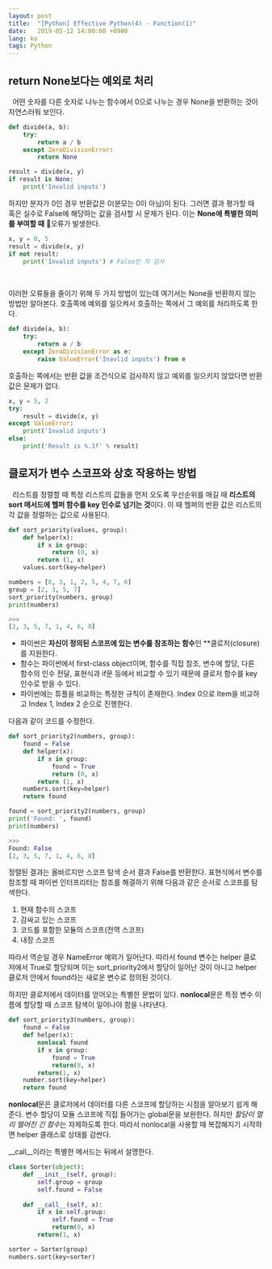 ```yaml
---
layout: post
title:  "[Python] Effective Python(4) - Function(1)"
date:   2019-05-12 14:00:00 +0900
lang: ko
tags: Python
---
```

## return None보다는 예외로 처리 ##
&nbsp;&nbsp;어떤 숫자를 다른 숫자로 나누는 함수에서 0으로 나누는 경우 None을 반환하는 것이 자연스러워 보인다.

~~~python
def divide(a, b):
    try:
        return a / b
    except ZeroDivisionError:
        return None

result = divide(x, y)
if result is None:
    print('Invalid inputs')
~~~

하지만 분자가 0인 경우 반환값은 0(분모는 0이 아님)이 된다. 그러면 결과 평가할 때 혹은 실수로 False에 해당하는 값을 검사할 시 문제가 된다. 이는 **None에 특별한 의미를 부여할 때** 오류가 발생한다.
~~~python
x, y = 0, 5
result = divide(x, y)
if not result:
    print('Invalid inputs') # False인 지 검사
~~~
<br>

이러한 오류들을 줄이기 위해 두 가지 방법이 있는데 여기서는 None을 반환하지 않는 방법만 알아본다. 호출쪽에 예외를 일으켜서 호출하는 쪽에서 그 예외를 처리하도록 한다.
~~~python
def divide(a, b):
    try:
        return a / b
    except ZeroDivisionError as e:
        raise ValueError('Inavlid inputs') from e
~~~
호출하는 쪽에서는 반환 값을 조건식으로 검사하지 않고 예외를 일으키지 않았다면 반환 값은 문제가 없다.
~~~python
x, y = 5, 2
try:
    result = divide(x, y)
except ValueError:
    print('Invalid inputs')
else:
    print('Result is %.1f' % result)
~~~

## 클로저가 변수 스코프와 상호 작용하는 방법 ##
&nbsp;&nbsp;리스트를 정렬할 때 특정 리스트의 값들을 먼저 오도록 우선순위를 매길 때 **리스트의 sort 메서드에 헬퍼 함수를 key 인수로 넘기는 것**이다. 이 때 헬퍼의 반환 값은 리스트의 각 값을 정렬하는 값으로 사용된다.
~~~python
def sort_priority(values, group):
    def helper(x):
        if x in group:
            return (0, x)
        return (1, x)
    values.sort(key=helper)

numbers = [8, 3, 1, 2, 5, 4, 7, 6]
group = [2, 3, 5, 7]
sort_priority(numbers, group)
print(numbers)

>>>
[2, 3, 5, 7, 1, 4, 6, 8]
~~~
* 파이썬은 **자신이 정의된 스코프에 있는 변수를 참조하는 함수**인 **클로저(closure)를 지원한다.
* 함수는 파이썬에서 first-class object이며, 함수를 직접 참조, 변수에 할당, 다른 함수의 인수 전달, 표현식과 if문 등에서 비교할 수 있기 때문에 클로저 함수를 key 인수로 받을 수 있다.
* 파이썬에는 튜플을 비교하는 특정한 규칙이 존재한다. Index 0으로 Item을 비교하고 Index 1, Index 2 순으로 진행한다.

다음과 같이 코드를 수정한다.
~~~python
def sort_priority2(numbers, group):
    found = False
    def helper(x):
        if x in group:
            found = True
            return (0, x)
        return (1, x)
    numbers.sort(key=helper)
    return found

found = sort_priority2(numbers, group)
print('Found: ', found)
print(numbers)

>>>
Found: False
[2, 3, 5, 7, 1, 4, 6, 8]
~~~
정렬된 결과는 올바르지만 스코프 탐색 순서 결과 False를 반환한다. 표현식에서 변수를 참조할 때 파이썬 인터프리터는 참조를 해결하기 위해 다음과 같은 순서로 스코프를 탐색한다.
1. 현재 함수의 스코프
2. 감싸고 있는 스코프
3. 코드를 포함한 모듈의 스코프(전역 스코프)
4. 내장 스코프

따라서 역순일 경우 NameError 예외가 일어난다. 따라서 found 변수는 helper 클로저에서 True로 할당되며 이는 sort_priority2에서 할당이 일어난 것이 아니고 helper 클로저 안에서 found라는 새로운 변수로 정의된 것이다.

하지만 클로저에서 데이터를 얻어오는 특별한 문법이 있다. **nonlocal**문은 특정 변수 이름에 할당할 때 스코프 탐색이 일어나야 함을 나타낸다.

~~~python
def sort_priority3(numbers, group):
    found = False
    def helper(x):
        nonlocal found
        if x in group:
            found = True
            return(0, x)
        return(1, x)
    number.sort(key=helper)
    return found
~~~
**nonlocal**문은 클로저에서 데이터를 다른 스코프에 할당하는 시점을 알아보기 쉽게 해준다. 변수 할당이 모듈 스코프에 직접 들어가는 global문을 보완한다. 하지만 *할당이 멀리 떨어진 긴 함수*는 자제하도록 한다. 따라서 nonlocal을 사용할 때 복잡해지기 시작하면 helper 클래스로 상태를 감싼다.

__call__이라는 특별한 메서드는 뒤에서 설명한다.
~~~python
class Sorter(object):
    def __init__(self, group):
        self.group = group
        self.found = False
    
    def __call__(self, x):
        if x in self.group:
            self.found = True
            return(0, x)
        return(1, x)

sorter = Sorter(group)
numbers.sort(key=sorter)
~~~